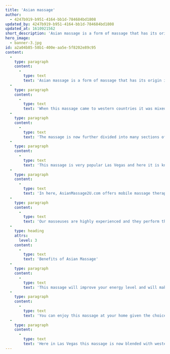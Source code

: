 ```yaml
---
title: 'Asian massage'
author:
  - 4247b919-b951-4164-bb1d-784684bd1808
updated_by: 4247b919-b951-4164-bb1d-784684bd1808
updated_at: 1610921562
short_description: 'Asian massage is a form of massage that has its origin in Asian countries. The massage was first practiced in countries like China, Japan, India, Malaysia and Thailand...'
hero_image:
  - banner-3.jpg
id: a2a04b85-58b1-400e-aa5e-5f8202e89c95
content:
  -
    type: paragraph
    content:
      -
        type: text
        text: 'Asian massage is a form of massage that has its origin in Asian countries. The massage was first practiced in countries like China, Japan, India, Malaysia and Thailand. It first developed in China and then it was practiced all over the Asian continent. With time this massage got highlighted because of its extra soothing and relaxing nature and then it became popular all over the world.'
  -
    type: paragraph
    content:
      -
        type: text
        text: 'When this massage came to western countries it was mixed with western erotic massage techniques and now you can enjoy this massage in cities Las Vegas, Nevada, and many other popular states.'
  -
    type: paragraph
    content:
      -
        type: text
        text: 'The massage is now further divided into many sections of massage like, Japanese massage, Chinese massage, Nuru massage, tantric massage etc.'
  -
    type: paragraph
    content:
      -
        type: text
        text: 'This massage is very popular Las Vegas and here it is known as Asian massage Las Vegas. You can enjoy this massage at most of the massage  centers in Vegas that offers Asian massage. '
  -
    type: paragraph
    content:
      -
        type: text
        text: 'In here, AsianMassage2U.com offers mobile massage therapist which we can come to you. So, forget about the expensive spa, the heavy traffic in Las Vegas and enjoy the convenience of our outcall massage services in Las Vegas.'
  -
    type: paragraph
    content:
      -
        type: text
        text: 'Our masseuses are highly experienced and they perform this massage in a most relax ways. High quality gels and soothing oils are used in this massage to provide a great relaxing and soothing effect.'
  -
    type: heading
    attrs:
      level: 3
    content:
      -
        type: text
        text: 'Benefits of Asian Massage'
  -
    type: paragraph
    content:
      -
        type: text
        text: 'This massage will improve your energy level and will make a proper balance between your body, mind, and soul. It’s best to remove the negative energy and sooth muscles. Also, you can enjoy a session of this massage after a hectic day at work and you will feel alive and energetic after the session.'
  -
    type: paragraph
    content:
      -
        type: text
        text: 'You can enjoy this massage at your home given the choice of outcall massage service. The masseuses who deliver this Asian massage are extremely beautiful and are of Asian origin.'
  -
    type: paragraph
    content:
      -
        type: text
        text: 'Here in Las Vegas this massage is now blended with western erotic techniques like body to body massage rub, body sliding, sensual massage strokes and many others. Try having and session of this sensual Asian massage in Las Vegas and you will never forget the amazing experience it will give.'
---
```

